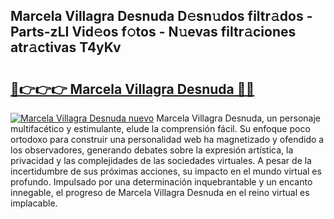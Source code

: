 ## Marcela Villagra Desnuda D𝚎sn𝚞dos filtr𝚊dos - Parts-zLI Vid𝚎os f𝚘tos - N𝚞evas filtr𝚊ciones atr𝚊ctivas T4yKv

# <h2><a href="http://mb10p0.tromn.icu/?c=Marcela+Villagra+Desnuda">🔗👉👉👉 Marcela Villagra Desnuda 🔗🔗</a></h2>

[![Marcela Villagra Desnuda nuevo](https://i.imgur.com/pEAQMta.gif)](http://mb10p0.tromn.icu/?c=Marcela+Villagra+Desnuda)
Marcela Villagra Desnuda, un personaje multifacético y estimulante, elude la comprensión fácil. Su enfoque poco ortodoxo para construir una personalidad web ha magnetizado y ofendido a los observadores, generando debates sobre la expresión artística, la privacidad y las complejidades de las sociedades virtuales. A pesar de la incertidumbre de sus próximas acciones, su impacto en el mundo virtual es profundo. Impulsado por una determinación inquebrantable y un encanto innegable, el progreso de Marcela Villagra Desnuda en el reino virtual es implacable.
